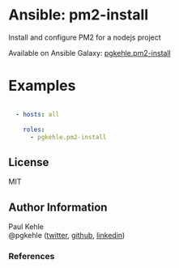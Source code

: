 # Ansible: pm2-install

Install and configure PM2 for a nodejs project

Available on Ansible Galaxy: [pgkehle.pm2-install](https://galaxy.ansible.com/pgkehle/pm2-install)


# Examples

```YAML

  - hosts: all
  
    roles:
      - pgkehle.pm2-install
```

## License

MIT

## Author Information

Paul Kehle  
@pgkehle ([twitter](https://twitter.com/pgkehle), [github](https://github.com/pgkehle), [linkedin](https://www.linkedin.com/in/pgkehle))

### References


